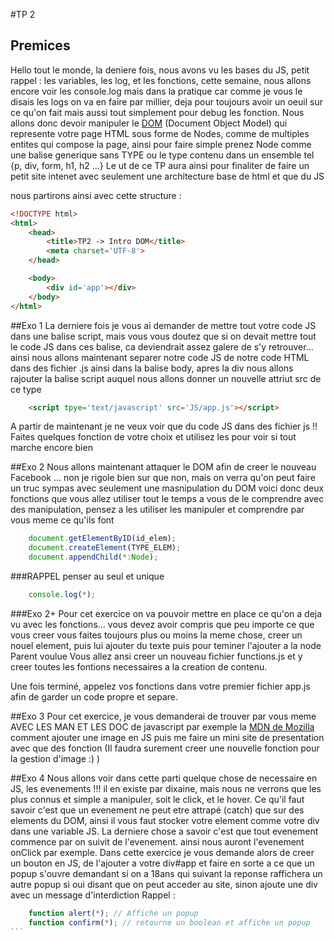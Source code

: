 #TP 2
## Premices
Hello tout le monde, la deniere fois, nous avons vu les bases du JS, petit rappel : les variables, les log, et les fonctions, cette semaine, nous allons encore voir les console.log mais dans la pratique car comme je vous le disais les logs on va en faire par millier, deja pour toujours avoir un oeuil sur ce qu'on fait mais aussi tout simplement pour debug les fonction.
Nous allons donc devoir manipuler le [DOM](https://fr.wikipedia.org/wiki/Document_Object_Model) (Document Object Model) qui represente votre page HTML sous forme de Nodes, comme de multiples entites qui compose la page, ainsi pour faire simple prenez Node comme une balise generique sans TYPE ou le type contenu dans un ensemble tel {p, div, form, h1, h2 ...} Le ut de ce TP aura ainsi pour finaliter de faire un petit site intenet avec seulement une architecture base de html et que du JS

nous partirons ainsi avec cette structure :
```html
<!DOCTYPE html>
<html>
	<head>
		<title>TP2 -> Intro DOM</title>
		<meta charset='UTF-8'>
	</head>

	<body>
		<div id='app'></div>
	</body>
</html>
```

##Exo 1
La derniere fois je vous ai demander de mettre tout votre code JS dans une balise script, mais vous vous doutez que si on devait mettre tout le code JS dans ces balise, ca deviendrait assez galere de s'y retrouver... ainsi nous allons maintenant separer notre code JS de notre code HTML dans des fichier .js
ainsi dans la balise body, apres la div nous allons rajouter la balise script auquel nous allons donner un nouvelle attriut src de ce type
```html
	<script tpye='text/javascript' src='JS/app.js'></script>
```

A partir de maintenant je ne veux voir que du code JS dans des fichier js !!
Faites quelques fonction de votre choix et utilisez les pour voir si tout marche encore bien

##Exo 2
Nous allons maintenant attaquer le DOM afin de creer le nouveau Facebook ... non je rigole bien sur que non, mais on verra qu'on peut faire un truc sympas avec seulement une masnipulation du DOM
voici donc deux fonctions que vous allez utiliser tout le temps a vous de le comprendre avec des manipulation, pensez a les utiliser les manipuler et comprendre par vous meme ce qu'ils font
```javascript
	document.getElementByID(id_elem);
	document.createElement(TYPE_ELEM);
	document.appendChild(*:Node);
```
###RAPPEL
penser au seul et unique
```javascript
	console.log(*);
```
###Exo 2+
Pour cet exercice on va pouvoir mettre en place ce qu'on a deja vu avec les fonctions... vous devez avoir compris que peu importe ce que vous creer vous faites toujours plus ou moins la meme chose, creer un nouel element, puis lui ajouter du texte puis pour teminer l'ajouter a la node Parent voulue
Vous allez ansi creer un nouveau fichier functions.js et y creer toutes les fontions necessaires a la creation de contenu.

Une fois terminé, appelez vos fonctions dans votre premier fichier app.js afin de garder un code propre et separe.

##Exo 3
Pour cet exercice, je vous demanderai de trouver par vous meme AVEC LES MAN ET LES DOC de javascript par exemple la [MDN de Mozilla](https://developer.mozilla.org/fr/docs/Web/JavaScript) comment ajouter une image en JS puis me faire un mini site de presentation avec que des fonction (Il faudra surement creer une nouvelle fonction pour la gestion d'image :) )

##Exo 4
Nous allons voir dans cette parti quelque chose de necessaire en JS, les evenements !!!
il en existe par dixaine, mais nous ne verrons que les plus connus et simple a manipuler, soit le click, et le hover.
Ce qu'il faut savoir c'est que un evenement ne peut etre attrapé (catch) que sur des elements du DOM, ainsi il vous faut stocker votre element comme votre div dans une variable JS.
La derniere chose a savoir c'est que tout evenement commence par on suivit de l'evenement. ainsi nous auront l'evenement onClick par exemple.
Dans cette exercice je vous demande alors de creer un bouton en JS, de l'ajouter a votre div#app et faire en sorte a ce que un popup s'ouvre demandant si on a 18ans qui suivant la reponse raffichera un autre popup si oui disant que on peut acceder au site, sinon ajoute une div avec un message d'interdiction 
Rappel :
````javascript
	function alert(*); // Affiche un popup
	function confirm(*); // retourne un boolean et affiche un popup 
```
